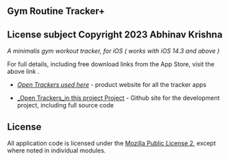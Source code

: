 ## Gym Routine Tracker+
## License subject Copyright 2023 Abhinav Krishna
_A minimalis  gym workout tracker, for iOS_ _( works with iOS 14.3 and above )_

For full details, including free download links from the App Store, visit the above link .

* [_Open Trackers used here_](https://open-trackers.github.io) - product website for all the tracker apps
  
* [_Open Trackers_in this project Project](https://github.com/open-trackers) - Github site for the development project, including full source code

## License
All application code is licensed under the [Mozilla Public License 2](https://www.mozilla.org/en-US/MPL/2.0/), except where noted in individual modules.
